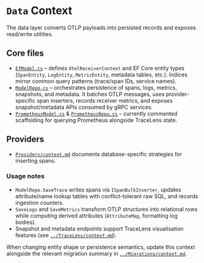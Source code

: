 # `Data` Context

The data layer converts OTLP payloads into persisted records and exposes read/write utilities.

## Core files
- [`EfModel.cs`](EfModel.cs) – defines `OtelReceiverContext` and EF Core entity types (`SpanEntity`, `LogEntity`, `MetricEntity`, metadata tables, etc.). Indices mirror common query patterns (trace/span IDs, service names).
- [`ModelRepo.cs`](ModelRepo.cs) – orchestrates persistence of spans, logs, metrics, snapshots, and metadata. It batches OTLP messages, uses provider-specific span inserters, records receiver metrics, and exposes snapshot/metadata APIs consumed by gRPC services.
- [`PrometheusModel.cs`](PrometheusModel.cs) & [`PrometheusRepo.cs`](PrometheusRepo.cs) – currently commented scaffolding for querying Prometheus alongside TraceLens state.

## Providers
- [`Providers/context.md`](Providers/context.md) documents database-specific strategies for inserting spans.

### Usage notes
- `ModelRepo.SaveTrace` writes spans via `ISpanBulkInserter`, updates attribute/name lookup tables with conflict-tolerant raw SQL, and records ingestion counters.
- `SaveLogs` and `SaveMetrics` transform OTLP structures into relational rows while computing derived attributes (`AttributeMap`, formatting log bodies).
- Snapshot and metadata endpoints support TraceLens visualisation features (see [`../TraceLens/context.md`](../TraceLens/context.md)).

When changing entity shape or persistence semantics, update this context alongside the relevant migration summary in [`../Migrations/context.md`](../Migrations/context.md).
